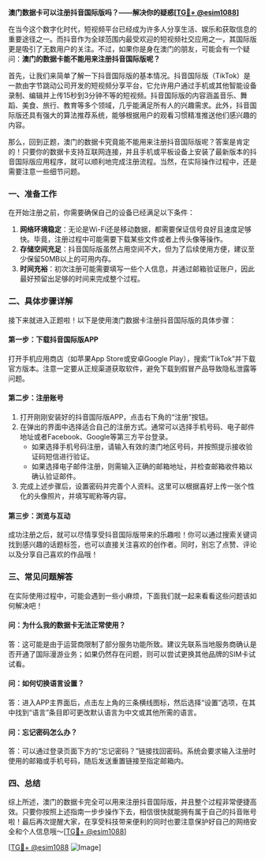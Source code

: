 **澳门数据卡可以注册抖音国际版吗？——解决你的疑惑[[TG💪+ @esim1088](https://t.me/s/esim1088)]**

在当今这个数字化时代，短视频平台已经成为许多人分享生活、娱乐和获取信息的重要途径之一。而抖音作为全球范围内最受欢迎的短视频社交应用之一，其国际版更是吸引了无数用户的关注。不过，如果你是身在澳门的朋友，可能会有一个疑问：**澳门的数据卡能不能用来注册抖音国际版呢？**

首先，让我们来简单了解一下抖音国际版的基本情况。抖音国际版（TikTok）是一款由字节跳动公司开发的短视频分享平台，它允许用户通过手机或其他智能设备录制、编辑并上传15秒到3分钟不等的短视频。抖音国际版的内容涵盖音乐、舞蹈、美食、旅行、教育等多个领域，几乎能满足所有人的兴趣需求。此外，抖音国际版还具有强大的算法推荐系统，能够根据用户的观看习惯精准推送他们感兴趣的内容。

那么，回到正题，澳门的数据卡究竟能不能用来注册抖音国际版呢？答案是肯定的！只要你的数据卡支持互联网连接，并且手机或平板设备上安装了最新版本的抖音国际版应用程序，就可以顺利地完成注册流程。当然，在实际操作过程中，还是需要注意一些细节问题。

### **一、准备工作**

在开始注册之前，你需要确保自己的设备已经满足以下条件：

1. **网络环境稳定**：无论是Wi-Fi还是移动数据，都需要保证信号良好且速度足够快。毕竟，注册过程中可能需要下载某些文件或者上传头像等操作。
2. **存储空间充足**：抖音国际版虽然占用空间不大，但为了后续使用方便，建议至少保留50MB以上的可用内存。
3. **时间充裕**：初次注册可能需要填写一些个人信息，并通过邮箱验证账户，因此最好预留出足够的时间来完成整个过程。

### **二、具体步骤详解**

接下来就进入正题啦！以下是使用澳门数据卡注册抖音国际版的具体步骤：

#### **第一步：下载抖音国际版APP**
打开手机应用商店（如苹果App Store或安卓Google Play），搜索“TikTok”并下载官方版本。注意一定要从正规渠道获取软件，避免下载到假冒产品导致隐私泄露等问题。

#### **第二步：注册账号**
1. 打开刚刚安装好的抖音国际版APP，点击右下角的“注册”按钮。
2. 在弹出的界面中选择适合自己的注册方式。通常可以选择手机号码、电子邮件地址或者Facebook、Google等第三方平台登录。
   - 如果选择手机号码注册，请输入有效的澳门地区号码，并按照提示接收验证码短信进行验证。
   - 如果选择电子邮件注册，则需输入正确的邮箱地址，并检查邮箱收件箱以确认验证邮件。
3. 完成上述步骤后，设置密码并完善个人资料。这里可以根据喜好上传一张个性化的头像照片，并填写昵称等内容。

#### **第三步：浏览与互动**
成功注册之后，就可以尽情享受抖音国际版带来的乐趣啦！你可以通过搜索关键词找到感兴趣的话题标签，也可以直接关注喜欢的创作者。同时，别忘了点赞、评论以及分享自己喜欢的作品哦！

### **三、常见问题解答**

在实际使用过程中，可能会遇到一些小麻烦，下面我们就一起来看看这些问题该如何解决吧！

#### **问：为什么我的数据卡无法正常使用？**
答：这可能是由于运营商限制了部分服务功能所致。建议先联系当地服务商确认是否开通了国际漫游业务；如果仍然存在问题，则可以尝试更换其他品牌的SIM卡试试看。

#### **问：如何切换语言设置？**
答：进入APP主界面后，点击左上角的三条横线图标，然后选择“设置”选项，在其中找到“语言”条目即可更改默认语言为中文或其他所需的语言。

#### **问：忘记密码怎么办？**
答：可以通过登录页面下方的“忘记密码？”链接找回密码。系统会要求输入注册时使用的邮箱或手机号码，随后发送重置链接至指定邮箱内。

### **四、总结**

综上所述，澳门的数据卡完全可以用来注册抖音国际版，并且整个过程非常便捷高效。只要你按照上述指南一步步操作下去，相信很快就能拥有属于自己的抖音账号啦！最后再次提醒大家，在享受科技带来便利的同时也要注意保护好自己的网络安全和个人信息哦～[[TG💪+ @esim1088](https://t.me/s/esim1088)]

[[TG💪+ @esim1088](https://t.me/s/esim1088) ![Image](https://i.postimg.cc/4NQfJmqS/Snipaste-2025-05-13-00-14-12.png)]